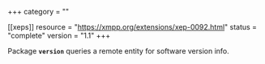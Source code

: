 +++
category = ""

[[xeps]]
  resource = "https://xmpp.org/extensions/xep-0092.html"
  status   = "complete"
  version  = "1.1"
+++

Package **`version`** queries a remote entity for software version info.
